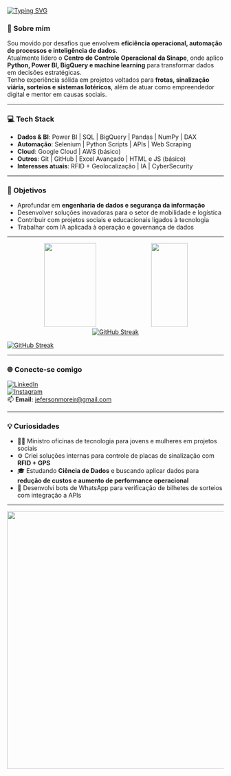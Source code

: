 [![Typing SVG](https://readme-typing-svg.herokuapp.com/?color=36BCF7FF&size=35&center=true&vCenter=true&width=1000&lines=Olá,+meu+nome+é+Jeferson+Paz+Moreira;Sou+Especialista+em+Dados+e+Automação;CCO+na+Sinape+Sinalização+Viária)](https://git.io/typing-svg)

### 🚀 Sobre mim

Sou movido por desafios que envolvem **eficiência operacional, automação de processos e inteligência de dados**.  
Atualmente lidero o **Centro de Controle Operacional da Sinape**, onde aplico **Python, Power BI, BigQuery e machine learning** para transformar dados em decisões estratégicas.  
Tenho experiência sólida em projetos voltados para **frotas, sinalização viária, sorteios e sistemas lotéricos**, além de atuar como empreendedor digital e mentor em causas sociais.

---

### 💻 Tech Stack

- **Dados & BI**: Power BI | SQL | BigQuery | Pandas | NumPy | DAX  
- **Automação**: Selenium | Python Scripts | APIs | Web Scraping  
- **Cloud**: Google Cloud | AWS (básico)  
- **Outros**: Git | GitHub | Excel Avançado | HTML e JS (básico)  
- **Interesses atuais**: RFID + Geolocalização | IA | CyberSecurity

---

### 🎯 Objetivos

- Aprofundar em **engenharia de dados e segurança da informação**  
- Desenvolver soluções inovadoras para o setor de mobilidade e logística  
- Contribuir com projetos sociais e educacionais ligados à tecnologia  
- Trabalhar com IA aplicada à operação e governança de dados  

---

<div align="center">  
  <img width="49%" height="195px" src="https://github-readme-stats.vercel.app/api?username=JefMoreira&show_icons=true&count_private=true&hide_border=true&title_color=00CED1&icon_color=20B2AA&text_color=FFFFFF&bg_color=0d1117"/>
  <img width="41%" height="195px" src="https://github-readme-stats.vercel.app/api/top-langs/?username=JefMoreira&layout=compact&hide_border=true&title_color=00CED1&text_color=FFFFFF&bg_color=0d1117" />
  <a href="https://git.io/streak-stats"><img src="https://streak-stats.demolab.com?user=JefMoreira&theme=transparent&border_radius=10&locale=pt_BR" alt="GitHub Streak" /></a>
</div>

[![GitHub Streak](https://streak-stats.demolab.com?user=JefMoreira&theme=onedark-duo&border_radius=10&locale=pt_BR)](https://git.io/streak-stats)

---

### 🌐 Conecte-se comigo

[![LinkedIn](https://img.shields.io/badge/-LinkedIn-0A66C2?style=for-the-badge&logo=linkedin&logoColor=white)](https://www.linkedin.com/in/jeferson-paz-moreira-87233021/)  
[![Instagram](https://img.shields.io/badge/-Instagram-E1306C?style=for-the-badge&logo=instagram&logoColor=white)](https://www.instagram.com/__jefersonmoreira/)  
📫 **Email:** jefersonmoreir@gmail.com

---

### 💡 Curiosidades

- 👨‍🏫 Ministro oficinas de tecnologia para jovens e mulheres em projetos sociais  
- ⚙️ Criei soluções internas para controle de placas de sinalização com **RFID + GPS**  
- 🎓 Estudando **Ciência de Dados** e buscando aplicar dados para **redução de custos e aumento de performance operacional**  
- 🎲 Desenvolvi bots de WhatsApp para verificação de bilhetes de sorteios com integração a APIs  

---

<p align="center">
<img src="https://i.pinimg.com/originals/f1/ed/a4/f1eda4768df8d8135c779772f2833e88.gif" width="600px">
</p>
